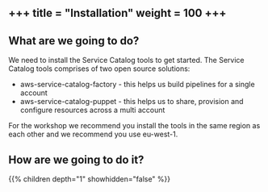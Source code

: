 +++
title = "Installation"
weight = 100
+++
---

## What are we going to do?

We need to install the Service Catalog tools to get started.  The Service Catalog tools comprises of two open source
solutions:

- aws-service-catalog-factory - this helps us build pipelines for a single account
- aws-service-catalog-puppet - this helps us to share, provision and configure resources across a multi account

For the workshop we recommend you install the tools in the same region as each other and we recommend you use eu-west-1.

## How are we going to do it?

{{% children depth="1" showhidden="false" %}}
